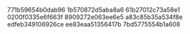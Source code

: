 771b59654b0dab96
1b570872d5aba8a6
61b27012c73a58e1
0200f0335e6f663f
8909272e063ee6e5
a83c85b35a534f8e
edfeb349106926ce
ee83eaa51356417b
7bd5775554b1a608
